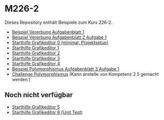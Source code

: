 # M226-2

Dieses Repository enthält Beispiele zum Kurs 226-2. 

- [Beispiel Vererbung Aufgabenblatt 1](src/main/java/vererbung_1/)
- [Beispiel Vererbung Aufgabenblatt 2 Aufgabe 1](src/main/java/vererbung_2/)
- [Starthilfe Grafikeditor 0 (minimal, Projektsetup)](src/main/java/grafikeditor_0/)
- [Starthilfe Grafikeditor 1](src/main/java/grafikeditor_1/)
- [Starthilfe Grafikeditor 2](src/main/java/grafikeditor_2/)
- [Starthilfe Grafikeditor 3](src/main/java/grafikeditor_3/)
- [Starthilfe Grafikeditor 4](src/main/java/grafikeditor_4/)
- [Beispiel Polymorphismus Aufgabenblatt 3 Aufgabe 1](src/main/java/polymorphismus_1/)
- [Challenge Polymorphismus](src/main/java/challenge_1) (Kann anstelle von Kompetenz 2.5 gemacht werden.)

## Noch nicht verfügbar

- [Starthilfe Grafikeditor 5](src/main/java/grafikeditor_5/)
- [Starthilfe Grafikeditor 6 (Unit Test)](src/main/java/grafikeditor_6/)